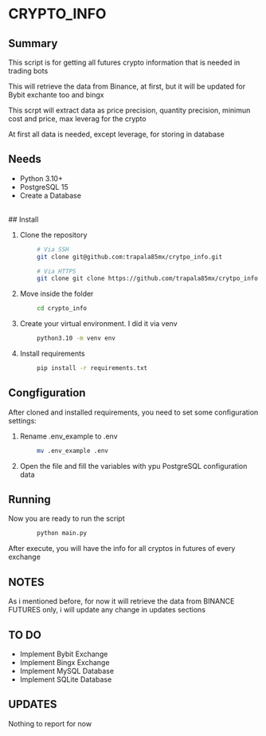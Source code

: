 # CRYPTO_INFO

## Summary
This script is for getting all futures crypto information that is needed in trading bots 

This will retrieve the data from Binance, at first, but it will be updated for Bybit exchante too and bingx

This scrpt will extract data as price precision, quantity precision, minimun cost and price, max leverag for the crypto

At first all data is needed, except leverage, for storing in database
<br>
## Needs
- Python 3.10+
- PostgreSQL 15
- Create a Database 
<br>
## Install

1. Clone the repository
```bash
        # Via SSH
        git clone git@github.com:trapala85mx/crytpo_info.git

        # Via HTTPS
        git clone git clone https://github.com/trapala85mx/crytpo_info.git
```
2. Move inside the folder
```bash
        cd crypto_info
```
3. Create your virtual environment. I did it via venv<br>
```bash
        python3.10 -m venv env
```
4. Install requirements
```bash
        pip install -r requirements.txt
```

## Congfiguration
After cloned and installed requirements, you need to set some configuration settings:
1. Rename .env_example to .env
```bash
        mv .env_example .env
```
2. Open the file and fill the variables with ypu PostgreSQL configuration data

## Running
Now you are ready to run the script
```bash
        python main.py
```
After execute, you will have the info for all cryptos in futures of every exchange

## NOTES
As i mentioned before, for now it will retrieve the data from BINANCE FUTURES only, i will update any change in updates sections

## TO DO
- Implement Bybit Exchange<br>
- Implement Bingx Exchange<br>
- Implement MySQL Database<br>
- Implement SQLite Database<br>

## UPDATES
Nothing to report for now